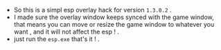 - So this is a simpl esp overlay hack for version `1.3.0.2` .  
- I made sure the overlay window keeps synced with the game window, that means you can move or resize the game window to whatever you want , and it will not affect the esp ! .  
- just run the `esp.exe` that's it ! .
